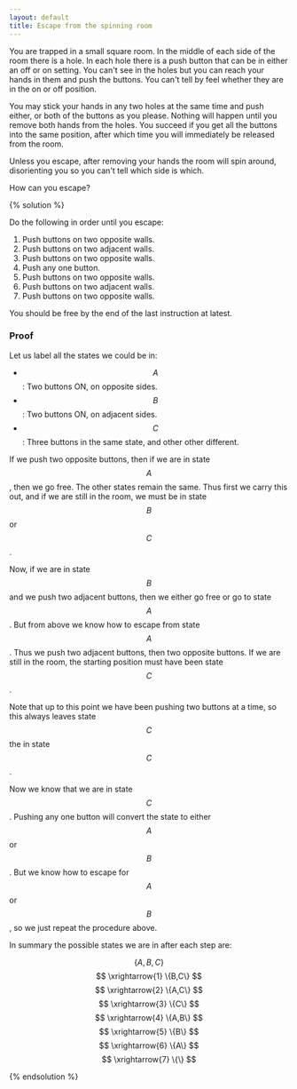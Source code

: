 ```yaml
---
layout: default
title: Escape from the spinning room
---
```


You are trapped in a small square room. In the middle of each side of the room
there is a hole. In each hole there is a push button that can be in either an
off or on setting. You can't see in the holes but you can reach your hands in
them and push the buttons. You can't tell by feel whether they are in the on or
off position.

You may stick your hands in any two holes at the same time and push either, or
both of the buttons as you please. Nothing will happen until you remove both
hands from the holes. You succeed if you get all the buttons into the same
position, after which time you will immediately be released from the room.

Unless you escape, after removing your hands the room will spin around,
disorienting you so you can't tell which side is which.

How can you escape?

{% solution %}

Do the following in order until you escape:

1. Push buttons on two opposite walls.
1. Push buttons on two adjacent walls.
1. Push buttons on two opposite walls.
1. Push any one button.
1. Push buttons on two opposite walls.
1. Push buttons on two adjacent walls.
1. Push buttons on two opposite walls.

You should be free by the end of the last instruction at latest.

### Proof

Let us label all the states we could be in:

* $$ A $$: Two buttons ON, on opposite sides.
* $$ B $$: Two buttons ON, on adjacent sides.
* $$ C $$: Three buttons in the same state, and other other different.

If we push two opposite buttons, then if we are in state $$ A $$, then we go
free. The other states remain the same. Thus first we carry this out, and if we
are still in the room, we must be in state $$ B $$ or $$ C $$.

Now, if we are in state $$ B $$ and we push two adjacent buttons, then we either
go free or go to state $$ A $$. But from above we know how to escape from state
$$ A $$. Thus we push two adjacent buttons, then two opposite buttons. If we are
still in the room, the starting position must have been state $$ C $$.

Note that up to this point we have been pushing two buttons at a time, so this
always leaves state $$ C $$ the in state $$ C $$.

Now we know that we are in state $$ C $$. Pushing any one button will convert the
state to either $$ A $$ or $$ B $$. But we know how to escape for $$ A $$ or $$ B $$, so we just
repeat the procedure above.

In summary the possible states we are in after each step are:

$$ \{A,B,C\} $$
$$ \xrightarrow{1} \{B,C\} $$
$$ \xrightarrow{2} \{A,C\} $$
$$ \xrightarrow{3} \{C\} $$
$$ \xrightarrow{4} \{A,B\} $$
$$ \xrightarrow{5} \{B\} $$
$$ \xrightarrow{6} \{A\} $$
$$ \xrightarrow{7} \{\} $$

{% endsolution %}
